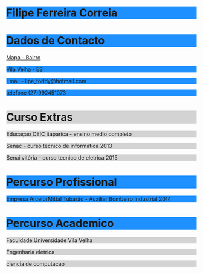 <h1 style="background-color:DodgerBlue;">Filipe Ferreira Correia</h1>

<h1 style="background-color:DodgerBlue;">Dados de Contacto</h1> 
  </head>
  <body>
    <a href = "https://www.google.com.br/maps/@-20.3781104,-40.3196491,115m/data=!3m1!1e3 "> Mapa - Bairro </a>
<p style="background-color:DodgerBlue;"> Vila Velha - ES </p>
  <p style="background-color:DodgerBlue;"> Email - lipe_toddy@hotmail.com </p>
  <p style="background-color:DodgerBlue;"> telefone (27)992451073 </p>
  
  <h1 style="background-color:LightGray;">Curso Extras</h1>
  <p style="background-color:LightGray;"> Educaçao CEIC itaparica - ensino medio completo </p>
  <p style="background-color:LightGray;"> Senac - curso tecnico de informatica 2013</p>
  <p style="background-color:LightGray;"> Senai vitória - curso tecnico de eletrica 2015</p>
  
  <h1 style="background-color:DodgerBlue;">Percurso Profissional</h1> 
  </head>
  <p style="background-color:DodgerBlue;"> Empresa ArcelorMittal Tubarão - Auxiliar Bombeiro Industrial 2014 </p>
  
  <h1 style="background-color:DodgerBlue;">Percurso Academico</h1> 
  </head>
  <p style="background-color:LightGray;"> Faculdade Universidade Vila Velha </p>
   <p style="background-color:LightGray;"> Engenharia eletrica </p>
   <p style="background-color:LightGray;"> ciencia de computacao </p>
